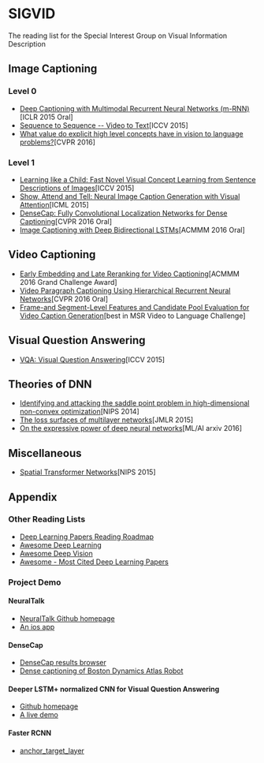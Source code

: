 # SIGVID
The reading list for the Special Interest Group on Visual Information Description

## Image Captioning
### Level 0
* [Deep Captioning with Multimodal Recurrent Neural Networks (m-RNN)](https://arxiv.org/abs/1412.6632)[ICLR 2015 Oral]
* [Sequence to Sequence -- Video to Text](https://arxiv.org/abs/1505.00487)[ICCV 2015]
* [What value do explicit high level concepts have in vision to language problems?](https://arxiv.org/abs/1506.01144)[CVPR 2016]


### Level 1
* [Learning like a Child: Fast Novel Visual Concept Learning from Sentence Descriptions of Images](https://arxiv.org/abs/1504.06692)[ICCV 2015]
* [Show, Attend and Tell: Neural Image Caption Generation with Visual Attention](https://arxiv.org/abs/1502.03044)[ICML 2015]
* [DenseCap: Fully Convolutional Localization Networks for Dense Captioning](https://arxiv.org/abs/1511.07571)[CVPR 2016 Oral]
* [Image Captioning with Deep Bidirectional LSTMs](https://arxiv.org/abs/1604.00790)[ACMMM 2016 Oral]




## Video Captioning
* [Early Embedding and Late Reranking for Video Captioning](lixirong.net/pub/mm2016-video2text.pdf)[ACMMM 2016 Grand Challenge Award]
* [Video Paragraph Captioning Using Hierarchical Recurrent Neural Networks](https://arxiv.org/abs/1510.07712)[CVPR 2016 Oral]
* [Frame-and Segment-Level Features and Candidate Pool Evaluation for Video Caption Generation](https://arxiv.org/abs/1608.04959)[best in MSR Video to Language Challenge]




## Visual Question Answering
* [VQA: Visual Question Answering](https://arxiv.org/abs/1505.00468)[ICCV 2015]


## Theories of DNN
* [Identifying and attacking the saddle point problem in high-dimensional non-convex optimization](http://papers.nips.cc/paper/5486-identifying-and-attacking-the-saddle-point-problem-in-high-dimensional-non-convex-optimization.pdf)[NIPS 2014]
* [The loss surfaces of multilayer networks](http://www.jmlr.org/proceedings/papers/v38/choromanska15.pdf)[JMLR 2015]
* [On the expressive power of deep neural networks](https://arxiv.org/pdf/1606.05336.pdf)[ML/AI arxiv 2016] 


## Miscellaneous
* [Spatial Transformer Networks](https://arxiv.org/abs/1506.02025)[NIPS 2015]




## Appendix
### Other Reading Lists
* [Deep Learning Papers Reading Roadmap](https://github.com/songrotek/Deep-Learning-Papers-Reading-Roadmap)
* [Awesome Deep Learning](https://github.com/ChristosChristofidis/awesome-deep-learning)
* [Awesome Deep Vision](https://github.com/kjw0612/awesome-deep-vision)
* [Awesome - Most Cited Deep Learning Papers](https://github.com/terryum/awesome-deep-learning-papers#caption)


### Project Demo
#### NeuralTalk
* [NeuralTalk Github homepage](https://github.com/karpathy/neuraltalk)
* [An ios app](http://www.theverge.com/2016/3/10/11187816/neuraltalk-ai-scry-app)

#### DenseCap
* [DenseCap results browser](http://cs.stanford.edu/people/karpathy/densecap/browser/)
* [Dense captioning of Boston Dynamics Atlas Robot](https://vimeo.com/173025372)

#### Deeper LSTM+ normalized CNN for Visual Question Answering
* [Github homepage](https://github.com/VT-vision-lab/VQA_LSTM_CNN)
* [A live demo](http://cloudcv.org/vqa/)

#### Faster RCNN
* [anchor_target_layer](https://github.com/rbgirshick/py-faster-rcnn/blob/master/lib/rpn/anchor_target_layer.py#L65)
